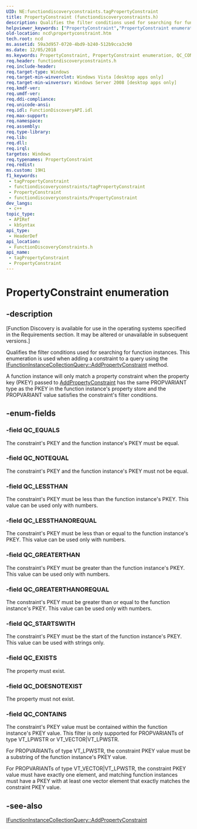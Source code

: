 ```yaml
---
UID: NE:functiondiscoveryconstraints.tagPropertyConstraint
title: PropertyConstraint (functiondiscoveryconstraints.h)
description: Qualifies the filter conditions used for searching for function instances.
helpviewer_keywords: ["PropertyConstraint","PropertyConstraint enumeration","QC_CONTAINS","QC_DOESNOTEXIST","QC_EQUALS","QC_EXISTS","QC_GREATERTHAN","QC_GREATERTHANOREQUAL","QC_LESSTHAN","QC_LESSTHANOREQUAL","QC_NOTEQUAL","QC_STARTSWITH","functiondiscoveryconstraints/PropertyConstraint","functiondiscoveryconstraints/QC_CONTAINS","functiondiscoveryconstraints/QC_DOESNOTEXIST","functiondiscoveryconstraints/QC_EQUALS","functiondiscoveryconstraints/QC_EXISTS","functiondiscoveryconstraints/QC_GREATERTHAN","functiondiscoveryconstraints/QC_GREATERTHANOREQUAL","functiondiscoveryconstraints/QC_LESSTHAN","functiondiscoveryconstraints/QC_LESSTHANOREQUAL","functiondiscoveryconstraints/QC_NOTEQUAL","functiondiscoveryconstraints/QC_STARTSWITH","ncd.propertyconstraint","tagPropertyConstraint"]
old-location: ncd\propertyconstraint.htm
tech.root: ncd
ms.assetid: 59a3d957-0720-4bd9-b240-512b9cca3c90
ms.date: 12/05/2018
ms.keywords: PropertyConstraint, PropertyConstraint enumeration, QC_CONTAINS, QC_DOESNOTEXIST, QC_EQUALS, QC_EXISTS, QC_GREATERTHAN, QC_GREATERTHANOREQUAL, QC_LESSTHAN, QC_LESSTHANOREQUAL, QC_NOTEQUAL, QC_STARTSWITH, functiondiscoveryconstraints/PropertyConstraint, functiondiscoveryconstraints/QC_CONTAINS, functiondiscoveryconstraints/QC_DOESNOTEXIST, functiondiscoveryconstraints/QC_EQUALS, functiondiscoveryconstraints/QC_EXISTS, functiondiscoveryconstraints/QC_GREATERTHAN, functiondiscoveryconstraints/QC_GREATERTHANOREQUAL, functiondiscoveryconstraints/QC_LESSTHAN, functiondiscoveryconstraints/QC_LESSTHANOREQUAL, functiondiscoveryconstraints/QC_NOTEQUAL, functiondiscoveryconstraints/QC_STARTSWITH, ncd.propertyconstraint, tagPropertyConstraint
req.header: functiondiscoveryconstraints.h
req.include-header: 
req.target-type: Windows
req.target-min-winverclnt: Windows Vista [desktop apps only]
req.target-min-winversvr: Windows Server 2008 [desktop apps only]
req.kmdf-ver: 
req.umdf-ver: 
req.ddi-compliance: 
req.unicode-ansi: 
req.idl: FunctionDiscoveryAPI.idl
req.max-support: 
req.namespace: 
req.assembly: 
req.type-library: 
req.lib: 
req.dll: 
req.irql: 
targetos: Windows
req.typenames: PropertyConstraint
req.redist: 
ms.custom: 19H1
f1_keywords:
 - tagPropertyConstraint
 - functiondiscoveryconstraints/tagPropertyConstraint
 - PropertyConstraint
 - functiondiscoveryconstraints/PropertyConstraint
dev_langs:
 - c++
topic_type:
 - APIRef
 - kbSyntax
api_type:
 - HeaderDef
api_location:
 - FunctionDiscoveryConstraints.h
api_name:
 - tagPropertyConstraint
 - PropertyConstraint
---
```


# PropertyConstraint enumeration


## -description

<p class="CCE_Message">[Function Discovery is available for use in the operating systems specified in the Requirements section. It may be altered or unavailable in subsequent versions.]

Qualifies the filter conditions used for searching for function instances. This enumeration is used when adding a constraint to a query using the <a href="/windows/desktop/api/functiondiscoveryapi/nf-functiondiscoveryapi-ifunctioninstancecollectionquery-addpropertyconstraint">IFunctionInstanceCollectionQuery::AddPropertyConstraint</a> method.

A function instance will only match a property constraint when the property key (PKEY) passed to  <a href="/windows/desktop/api/functiondiscoveryapi/nf-functiondiscoveryapi-ifunctioninstancecollectionquery-addpropertyconstraint">AddPropertyConstraint</a> has the same PROPVARIANT type as the PKEY in the function instance's property store and the PROPVARIANT value satisfies the constraint's filter conditions.

## -enum-fields

### -field QC_EQUALS

The constraint's PKEY and the function instance's  PKEY must be equal.

### -field QC_NOTEQUAL

The constraint's PKEY and the function instance's  PKEY  must not be equal.

### -field QC_LESSTHAN

The constraint's PKEY must be less than the function instance's PKEY. This value can be used only with numbers.

### -field QC_LESSTHANOREQUAL

The constraint's PKEY must be less than or equal to the function instance's PKEY. This value can be used only with numbers.

### -field QC_GREATERTHAN

The constraint's PKEY must be greater than the function instance's PKEY. This value can be used only with numbers.

### -field QC_GREATERTHANOREQUAL

The constraint's PKEY must be greater than or equal to the function instance's PKEY. This value can be used only with numbers.

### -field QC_STARTSWITH

The constraint's PKEY must be the start of the function instance's PKEY. This value can be used with strings only.

### -field QC_EXISTS

The property must exist.

### -field QC_DOESNOTEXIST

The property must not exist.

### -field QC_CONTAINS

The constraint's PKEY value must be contained within the function instance's PKEY value.  This filter is only supported for PROPVARIANTs of type VT_LPWSTR or VT_VECTOR|VT_LPWSTR.

For PROPVARIANTs of type VT_LPWSTR, the constraint PKEY value must be a substring of the function instance's PKEY value.

For PROPVARIANTs of type VT_VECTOR|VT_LPWSTR, the constraint PKEY value must have exactly one element, and matching function instances must have a PKEY with at least one vector element that exactly matches the constraint PKEY value.

## -see-also

<a href="/windows/desktop/api/functiondiscoveryapi/nf-functiondiscoveryapi-ifunctioninstancecollectionquery-addpropertyconstraint">IFunctionInstanceCollectionQuery::AddPropertyConstraint</a>

